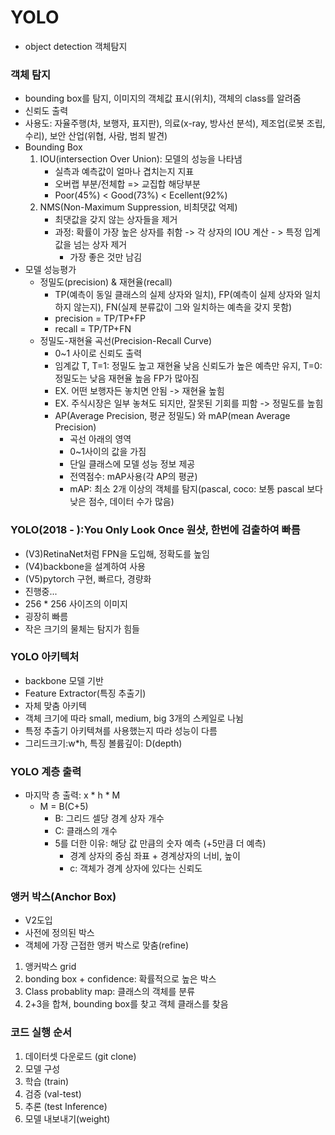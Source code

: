 # YOLO
- object detection 객체탐지
### 객체 탐지
- bounding box를 탐지, 이미지의 객체값 표시(위치), 객체의 class를 알려줌
- 신뢰도 출력
- 사용도: 자율주행(차, 보행자, 표지판), 의료(x-ray, 방사선 분석), 제조업(로봇 조립, 수리), 보안 산업(위협, 사람, 범죄 발견)
- Bounding Box
  1. IOU(intersection Over Union): 모델의 성능을 나타냄
     - 실측과 예측값이 얼마나 겹치는지 지표
     - 오버랩 부분/전체합 => 교집합 해당부분
     - Poor(45%) < Good(73%) < Ecellent(92%)
  2. NMS(Non-Maximum Suppression, 비최댓값 억제)
     - 최댓값을 갖지 않는 상자들을 제거
     - 과정: 확률이 가장 높은 상자를 취함 -> 각 상자의 IOU 계산 - > 특정 입계값을 넘는 상자 제거
       - 가장 좋은 것만 남김
- 모델 성능평가
  - 정밀도(precision) & 재현율(recall)
    - TP(예측이 동일 클래스의 실제 상자와 일치), FP(예측이 실제 상자와 일치하지 않는지), FN(실제 분류값이 그와 일치하는 예측을 갖지 못함)
    - precision = TP/TP+FP
    - recall = TP/TP+FN
  - 정밀도-재현율 곡선(Precision-Recall Curve)
    - 0~1 사이로 신뢰도 출력
    - 임계값 T, T=1: 정밀도 높고 재현율 낮음 신뢰도가 높은 예측만 유지, T=0: 정밀도는 낮음 재현율 높음 FP가 많아짐
    - EX. 어떤 보행자든 놓치면 안됨 -> 재현율 높힘
    - EX. 주식시장은 일부 놓쳐도 되지만, 잘못된 기회를 피함 -> 정밀도를 높힘
    - AP(Average Precision, 평균 정밀도) 와 mAP(mean Average Precision)
      - 곡선 아래의 영역
      - 0~1사이의 값을 가짐
      - 단일 클래스에 모델 성능 정보 제공
      - 전역점수: mAP사용(각 AP의 평균)
      - mAP: 최소 2개 이상의 객체를 탐지(pascal, coco: 보통 pascal 보다 낮은 점수, 데이터 수가 많음)
  

### YOLO(2018 - ):You Only Look Once 원샷, 한번에 검출하여 빠름
- (V3)RetinaNet처럼 FPN을 도입해, 정확도를 높임
- (V4)backbone을 설계하여 사용
- (V5)pytorch 구현, 빠르다, 경량화
- 진행중...
- 256 * 256 사이즈의 이미지
- 굉장히 빠름
- 작은 크기의 물체는 탐지가 힘들

### YOLO 아키텍처
- backbone 모델 기반
- Feature Extractor(특징 추출기)
- 자체 맞춤 아키텍
- 객체 크기에 따라 small, medium, big 3개의 스케일로 나뉨
- 특정 추출기 아키텍쳐를 사용했는지 따라 성능이 다름
- 그리드크기:w*h, 특징 볼륨깊이: D(depth)

### YOLO 계층 출력
- 마지막 층 출력: x * h * M
  - M = B(C+5) 
    - B: 그리드 셀당 경계 상자 개수
    - C: 클래스의 개수
    - 5를 더한 이유: 해당 값 만큼의 숫자 예측 (+5만큼 더 예측)
      - 경계 상자의 중심 좌표 + 경계상자의 너비, 높이
      - c: 객체가 경계 상자에 있다는 신뢰도

### 앵커 박스(Anchor Box)
- V2도입
- 사전에 정의된 박스
- 객체에 가장 근접한 앵커 박스로 맞춤(refine)
1. 앵커박스 grid
2. bonding box + confidence: 확률적으로 높은 박스 
3. Class probablity map: 클래스의 객체를 분류
4. 2+3을 합쳐, bounding box를 찾고 객체 클래스를 찾음


### 코드 실행 순서
1. 데이터셋 다운로드 (git clone)
2. 모델 구성 
3. 학습 (train)
4. 검증 (val-test)
5. 추론 (test Inference)
6. 모델 내보내기(weight)